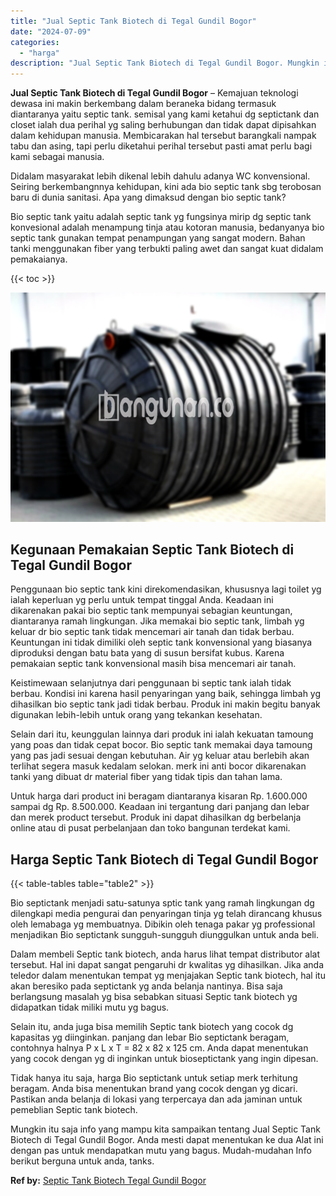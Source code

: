 ```yaml
---
title: "Jual Septic Tank Biotech di Tegal Gundil Bogor"
date: "2024-07-09"
categories: 
  - "harga"
description: "Jual Septic Tank Biotech di Tegal Gundil Bogor. Mungkin itu saja info yang mampu kita sampaikan tentang Jual Septic Tank Biotech di Tegal Gundil Bogor. Anda..."
---
```


**Jual Septic Tank Biotech di Tegal Gundil Bogor** – Kemajuan teknologi dewasa ini makin berkembang dalam beraneka bidang termasuk diantaranya yaitu septic tank. semisal yang kami ketahui dg septictank dan closet ialah dua perihal yg saling berhubungan dan tidak dapat dipisahkan dalam kehidupan manusia. Membicarakan hal tersebut barangkali nampak tabu dan asing, tapi perlu diketahui perihal tersebut pasti amat perlu bagi kami sebagai manusia.

Didalam masyarakat lebih dikenal lebih dahulu adanya WC konvensional. Seiring berkembangnnya kehidupan, kini ada bio septic tank sbg terobosan baru di dunia sanitasi. Apa yang dimaksud dengan bio septic tank?

Bio septic tank yaitu adalah septic tank yg fungsinya mirip dg septic tank konvesional adalah menampung tinja atau kotoran manusia, bedanyanya bio septic tank gunakan tempat penampungan yang sangat modern. Bahan tanki menggunakan fiber yang terbukti paling awet dan sangat kuat didalam pemakaianya.

{{< toc >}}

![Jual Septic Tank Biotech di Tegal Gundil Bogor](/images/jual-bio-septictank-35.png)

## Kegunaan Pemakaian Septic Tank Biotech di Tegal Gundil Bogor

Penggunaan bio septic tank kini direkomendasikan, khususnya lagi toilet yg ialah keperluan yg perlu untuk tempat tinggal Anda. Keadaan ini dikarenakan pakai bio septic tank mempunyai sebagian keuntungan, diantaranya ramah lingkungan. Jika memakai bio septic tank, limbah yg keluar dr bio septic tank tidak mencemari air tanah dan tidak berbau. Keuntungan ini tidak dimiliki oleh septic tank konvensional yang biasanya diproduksi dengan batu bata yang di susun bersifat kubus. Karena pemakaian septic tank konvensional masih bisa mencemari air tanah.

Keistimewaan selanjutnya dari penggunaan bi septic tank ialah tidak berbau. Kondisi ini karena hasil penyaringan yang baik, sehingga limbah yg dihasilkan bio septic tank jadi tidak berbau. Produk ini makin begitu banyak digunakan lebih-lebih untuk orang yang tekankan kesehatan.

Selain dari itu, keunggulan lainnya dari produk ini ialah kekuatan tamoung yang poas dan tidak cepat bocor. Bio septic tank memakai daya tamoung yang pas jadi sesuai dengan kebutuhan. Air yg keluar atau berlebih akan terlihat segera masuk kedalam selokan. merk ini anti bocor dikarenakan tanki yang dibuat dr material fiber yang tidak tipis dan tahan lama.

Untuk harga dari product ini beragam diantaranya kisaran Rp. 1.600.000 sampai dg Rp. 8.500.000. Keadaan ini tergantung dari panjang dan lebar dan merek product tersebut. Produk ini dapat dihasilkan dg berbelanja online atau di pusat perbelanjaan dan toko bangunan terdekat kami.

## Harga Septic Tank Biotech di Tegal Gundil Bogor

{{< table-tables table="table2" >}}

Bio septictank menjadi satu-satunya sptic tank yang ramah lingkungan dg dilengkapi media pengurai dan penyaringan tinja yg telah dirancang khusus oleh lemabaga yg membuatnya. Dibikin oleh tenaga pakar yg professional menjadikan Bio septictank sungguh-sungguh diunggulkan untuk anda beli.

Dalam membeli Septic tank biotech, anda harus lihat tempat distributor alat tersebut. Hal ini dapat sangat pengaruhi dr kwalitas yg dihasilkan. Jika anda teledor dalam menentukan tempat yg menjajakan Septic tank biotech, hal itu akan beresiko pada septictank yg anda belanja nantinya. Bisa saja berlangsung masalah yg bisa sebabkan situasi Septic tank biotech yg didapatkan tidak miliki mutu yg bagus.

Selain itu, anda juga bisa memilih Septic tank biotech yang cocok dg kapasitas yg diinginkan. panjang dan lebar Bio septictank beragam, contohnya halnya P x L x T = 82 x 82 x 125 cm. Anda dapat menentukan yang cocok dengan yg di inginkan untuk bioseptictank yang ingin dipesan.

Tidak hanya itu saja, harga Bio septictank untuk setiap merk terhitung beragam. Anda bisa menentukan brand yang cocok dengan yg dicari. Pastikan anda belanja di lokasi yang terpercaya dan ada jaminan untuk pemeblian Septic tank biotech.

Mungkin itu saja info yang mampu kita sampaikan tentang Jual Septic Tank Biotech di Tegal Gundil Bogor. Anda mesti dapat menentukan ke dua Alat ini dengan pas untuk mendapatkan mutu yang bagus. Mudah-mudahan Info berikut berguna untuk anda, tanks.

**Ref by:** [Septic Tank Biotech Tegal Gundil Bogor](https://id.wikipedia.org/wiki/Septic)
